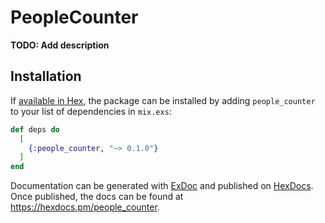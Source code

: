 # PeopleCounter

**TODO: Add description**

## Installation

If [available in Hex](https://hex.pm/docs/publish), the package can be installed
by adding `people_counter` to your list of dependencies in `mix.exs`:

```elixir
def deps do
  [
    {:people_counter, "~> 0.1.0"}
  ]
end
```

Documentation can be generated with [ExDoc](https://github.com/elixir-lang/ex_doc)
and published on [HexDocs](https://hexdocs.pm). Once published, the docs can
be found at <https://hexdocs.pm/people_counter>.

